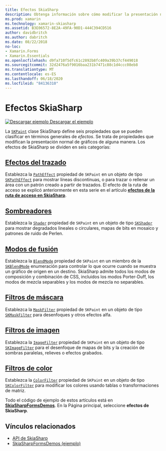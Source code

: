```yaml
---
title: Efectos SkiaSharp
description: Obtenga información sobre cómo modificar la presentación normal de gráficos con degradados, mosaicos de mapas de bits, modos de mezcla, desenfoque y otros efectos.
ms.prod: xamarin
ms.technology: xamarin-skiasharp
ms.assetid: B3E06572-8E2A-49FA-90D1-444C394CD516
author: davidbritch
ms.author: dabritch
ms.date: 08/22/2018
no-loc:
- Xamarin.Forms
- Xamarin.Essentials
ms.openlocfilehash: d9fa710f5dfc61c2892b8fc409a39b37cf449018
ms.sourcegitcommit: 32d2476a5f9016baa231b7471c88c1d4ccc08eb8
ms.translationtype: MT
ms.contentlocale: es-ES
ms.lasthandoff: 06/18/2020
ms.locfileid: "84136310"
---
```

# <a name="skiasharp-effects"></a>Efectos SkiaSharp

[![Descargar ejemplo](~/media/shared/download.png) Descargar el ejemplo](https://docs.microsoft.com/samples/xamarin/xamarin-forms-samples/skiasharpforms-demos)

La [`SKPaint`](xref:SkiaSharp.SKPaint) clase SkiaSharp define seis propiedades que se pueden clasificar en términos generales de _efectos_. Se trata de propiedades que modifican la presentación normal de gráficos de alguna manera. Los efectos de SkiaSharp se dividen en seis categorías:

## <a name="path-effects"></a>[Efectos del trazado](../curves/effects.md)

Establezca la [`PathEffect`](xref:SkiaSharp.SKPaint.PathEffect) propiedad de `SKPaint` en un objeto de tipo [`SKPathEffect`](xref:SkiaSharp.SKPathEffect) para mostrar líneas discontinuas, o para trazar o rellenar un área con un patrón creado a partir de trazados. El efecto de la ruta de acceso se explicó anteriormente en esta serie en el artículo [**efectos de la ruta de acceso en SkiaSharp**](../curves/effects.md).

## <a name="shaders"></a>[Sombreadores](shaders/index.md)

Establezca la [`Shader`](xref:SkiaSharp.SKPaint.Shader) propiedad de `SKPaint` en un objeto de tipo [`SKShader`](xref:SkiaSharp.SKShader) para mostrar degradados lineales o circulares, mapas de bits en mosaico y patrones de ruido de Perlen.

## <a name="blend-modes"></a>[Modos de fusión](blend-modes/index.md)

Establezca la [`BlendMode`](xref:SkiaSharp.SKPaint.BlendMode) propiedad de `SKPaint` en un miembro de la [`SKBlendMode`](xref:SkiaSharp.SKBlendMode) enumeración para controlar lo que ocurre cuando se muestra un gráfico de origen en un destino. SkiaSharp admite todos los modos de composición y combinación de CSS, incluidos los modos Porter-Duff, los modos de mezcla separables y los modos de mezcla no separables.

## <a name="mask-filters"></a>[Filtros de máscara](mask-filters.md)

Establezca la [`MaskFilter`](xref:SkiaSharp.SKPaint.MaskFilter) propiedad de `SKPaint` en un objeto de tipo [`SKMaskFilter`](xref:SkiaSharp.SKMaskFilter) para desenfoques y otros efectos alfa.

## <a name="image-filters"></a>[Filtros de imagen](image-filters.md)

Establezca la [`ImageFilter`](xref:SkiaSharp.SKPaint.ImageFilter) propiedad de `SKPaint` en un objeto de tipo [`SKImageFilter`](xref:SkiaSharp.SKImageFilter) para el desenfoque de mapas de bits y la creación de sombras paralelas, relieves o efectos grabados.

## <a name="color-filters"></a>[Filtros de color](color-filters.md)

Establezca la [`ColorFilter`](xref:SkiaSharp.SKPaint.ColorFilter) propiedad de `SKPaint` en un objeto de tipo [`SKColorFilter`](xref:SkiaSharp.SKColorFilter) para modificar los colores usando tablas o transformaciones de matriz.

Todo el código de ejemplo de estos artículos está en [**SkiaSharpFormsDemos**](https://docs.microsoft.com/samples/xamarin/xamarin-forms-samples/skiasharpforms-demos). En la Página principal, seleccione **efectos de SkiaSharp**.

## <a name="related-links"></a>Vínculos relacionados

- [API de SkiaSharp](https://docs.microsoft.com/dotnet/api/skiasharp)
- [SkiaSharpFormsDemos (ejemplo)](https://docs.microsoft.com/samples/xamarin/xamarin-forms-samples/skiasharpforms-demos)
